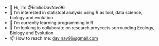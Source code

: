 - 👋 Hi, I’m @EmilioDavNav96
- 👀 I’m interested in statistcal analysis using R as tool, data science, biology and evolution
- 🌱 I’m currently learning programming in R
- 💞️ I’m looking to collaborate on research proycects sorrounding Ecology, Biology and Evolution
- 📫 How to reach me: dav.nav96@gmail.com

<!---
EmilioDavNav96/EmilioDavNav96 is a ✨ special ✨ repository because its `README.md` (this file) appears on your GitHub profile.
You can click the Preview link to take a look at your changes.
--->
